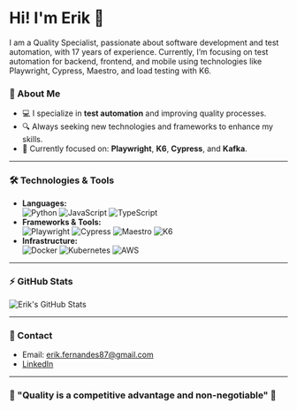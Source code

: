 # Hi! I'm Erik 👋

I am a Quality Specialist, passionate about software development and test automation, with 17 years of experience. Currently, I’m focusing on test automation for backend, frontend, and mobile using technologies like Playwright, Cypress, Maestro, and load testing with K6.

### 🚀 About Me
- 💻 I specialize in **test automation** and improving quality processes.
- 🔍 Always seeking new technologies and frameworks to enhance my skills.
- 🎯 Currently focused on: **Playwright**, **K6**, **Cypress**, and **Kafka**.

---

### 🛠️ Technologies & Tools
- **Languages:**  
  ![Python](https://img.shields.io/badge/-Python-333?style=flat&logo=python) ![JavaScript](https://img.shields.io/badge/-JavaScript-333?style=flat&logo=javascript) ![TypeScript](https://img.shields.io/badge/-TypeScript-333?style=flat&logo=typescript)  
- **Frameworks & Tools:**  
  ![Playwright](https://img.shields.io/badge/-Playwright-333?style=flat&logo=playwright) ![Cypress](https://img.shields.io/badge/-Cypress-333?style=flat&logo=cypress) ![Maestro](https://img.shields.io/badge/-Maestro-333?style=flat&logo=android) ![K6](https://img.shields.io/badge/-K6-333?style=flat&logo=k6)  
- **Infrastructure:**  
  ![Docker](https://img.shields.io/badge/-Docker-333?style=flat&logo=docker) ![Kubernetes](https://img.shields.io/badge/-Kubernetes-333?style=flat&logo=kubernetes) ![AWS](https://img.shields.io/badge/-AWS-333?style=flat&logo=amazon-aws)

---

### ⚡ GitHub Stats

![Erik's GitHub Stats](https://github-readme-stats.vercel.app/api?username=eamaral&show_icons=true&theme=radical)

---

### 💬 Contact

- Email: erik.fernandes87@gmail.com
- [LinkedIn](https://www.linkedin.com/in/your-profile/)

---

### 🎯 "Quality is a competitive advantage and non-negotiable" 🚀
